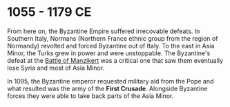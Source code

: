 # 1055 - 1179 CE

From here on, the Byzantine Empire suffered irrecovable defeats. In Southern Italy, Normans (Northern France ethnic group from the region of Normandy) revolted and forced Byzantine out of Italy. To the east in Asia Minor, the Turks grew in power and were unstoppable. The Byzantine's defeat at the <a href="https://www.ancient.eu/uploads/images/8057.jpg?v=1569518685" data-image data-credit="ancient.eu - https://www.ancient.eu/image/8057/battle-of-manzikert/">Battle of Manzikert</a> was a critical one that saw them eventually lose Syria and most of Asia Minor.

In 1095, the Byzantine emperor requested military aid from the Pope and what resulted was the army of the **First Crusade**. Alongside Byzantine forces they were able to take back parts of the Asia Minor.
